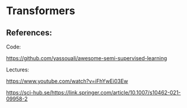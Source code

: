 # Transformers




## References:


Code:

https://github.com/yassouali/awesome-semi-supervised-learning

Lectures:

https://www.youtube.com/watch?v=iFhYwEi03Ew

https://sci-hub.se/https://link.springer.com/article/10.1007/s10462-021-09958-2

